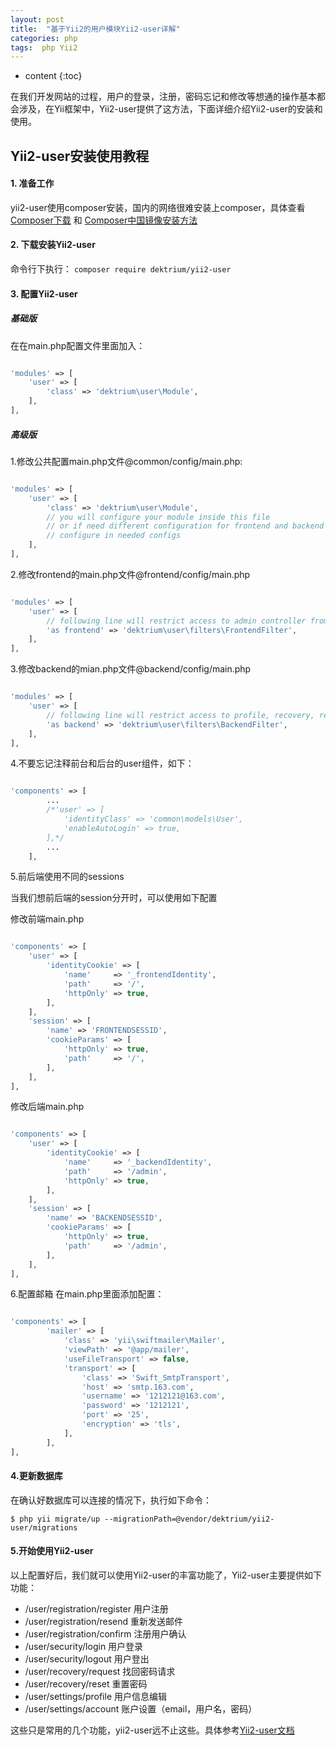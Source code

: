 ```yaml
---
layout: post
title:  "基于Yii2的用户模块Yii2-user详解"
categories: php
tags:  php Yii2
---
```



* content
{:toc}

在我们开发网站的过程，用户的登录，注册，密码忘记和修改等想通的操作基本都会涉及，在Yii框架中，Yii2-user提供了这方法，下面详细介绍Yii2-user的安装和使用。

<!--excerpt-->

## Yii2-user安装使用教程
#### 1. 准备工作
 yii2-user使用composer安装，国内的网络很难安装上composer，具体查看 [Composer下载](https://getcomposer.org/download/) 和 [Composer中国镜像安装方法](https://pkg.phpcomposer.com/#how-to-use-packagist-mirror)

#### 2. 下载安装Yii2-user
命令行下执行： `composer require dektrium/yii2-user`

#### 3. 配置Yii2-user
##### 基础版
在在main.php配置文件里面加入：

```php

'modules' => [
    'user' => [
        'class' => 'dektrium\user\Module',
    ],
],
```

##### 高级版

1.修改公共配置main.php文件@common/config/main.php:

```php

'modules' => [
    'user' => [
        'class' => 'dektrium\user\Module',
        // you will configure your module inside this file
        // or if need different configuration for frontend and backend you may
        // configure in needed configs
    ],
],

```

2.修改frontend的main.php文件@frontend/config/main.php

```php

'modules' => [
    'user' => [
        // following line will restrict access to admin controller from frontend application
        'as frontend' => 'dektrium\user\filters\FrontendFilter',
    ],
],

```

3.修改backend的mian.php文件@backend/config/main.php

```php

'modules' => [
    'user' => [
        // following line will restrict access to profile, recovery, registration and settings controllers from backend
        'as backend' => 'dektrium\user\filters\BackendFilter',
    ],
],

```

4.不要忘记注释前台和后台的user组件，如下：

```php

'components' => [
        ...
        /*'user' => [
            'identityClass' => 'common\models\User',
            'enableAutoLogin' => true,
        ],*/
        ...
    ],

```

5.前后端使用不同的sessions

当我们想前后端的session分开时，可以使用如下配置

修改前端main.php

```php

'components' => [
    'user' => [
        'identityCookie' => [
            'name'     => '_frontendIdentity',
            'path'     => '/',
            'httpOnly' => true,
        ],
    ],
    'session' => [
        'name' => 'FRONTENDSESSID',
        'cookieParams' => [
            'httpOnly' => true,
            'path'     => '/',
        ],
    ],
],

```

修改后端main.php

```php

'components' => [
    'user' => [
        'identityCookie' => [
            'name'     => '_backendIdentity',
            'path'     => '/admin',
            'httpOnly' => true,
        ],
    ],
    'session' => [
        'name' => 'BACKENDSESSID',
        'cookieParams' => [
            'httpOnly' => true,
            'path'     => '/admin',
        ],
    ],
],

```
6.配置邮箱
在main.php里面添加配置：

```php

'components' => [
        'mailer' => [
            'class' => 'yii\swiftmailer\Mailer',
            'viewPath' => '@app/mailer',
            'useFileTransport' => false,
            'transport' => [
                'class' => 'Swift_SmtpTransport',
                'host' => 'smtp.163.com',
                'username' => '1212121@163.com',
                'password' => '1212121',
                'port' => '25',
                'encryption' => 'tls',
            ],
        ],
],

```


#### 4.更新数据库
在确认好数据库可以连接的情况下，执行如下命令：

`$ php yii migrate/up --migrationPath=@vendor/dektrium/yii2-user/migrations`

#### 5.开始使用Yii2-user
以上配置好后，我们就可以使用Yii2-user的丰富功能了，Yii2-user主要提供如下功能：

- /user/registration/register 用户注册
- /user/registration/resend 重新发送邮件
- /user/registration/confirm 注册用户确认
- /user/security/login 用户登录
- /user/security/logout 用户登出
- /user/recovery/request 找回密码请求
- /user/recovery/reset 重置密码
- /user/settings/profile 用户信息编辑
- /user/settings/account 账户设置（email，用户名，密码）

这些只是常用的几个功能，yii2-user远不止这些。具体参考[Yii2-user文档](https://github.com/liyoung1992/yii2-user/blob/master/docs/README.md)






